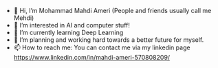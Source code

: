 - 👋 Hi, I’m Mohammad Mahdi Ameri (People and friends usually call me Mehdi)
- 👀 I’m interested in AI and computer stuff!
- 🌱 I’m currently learning Deep Learning
- 💞️ I’m planning and working hard towards a better future for myself.
- 📫 How to reach me: You can contact me via my linkedin page https://www.linkedin.com/in/mahdi-ameri-570808209/ 

<!---
mehdi-irema/mehdi-irema is a ✨ special ✨ repository because its `README.md` (this file) appears on your GitHub profile.
You can click the Preview link to take a look at your changes.
--->
